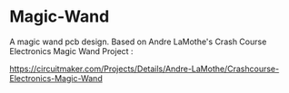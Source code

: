 # Magic-Wand

A magic wand pcb design.
Based on Andre LaMothe's Crash Course Electronics Magic Wand Project :

https://circuitmaker.com/Projects/Details/Andre-LaMothe/Crashcourse-Electronics-Magic-Wand
